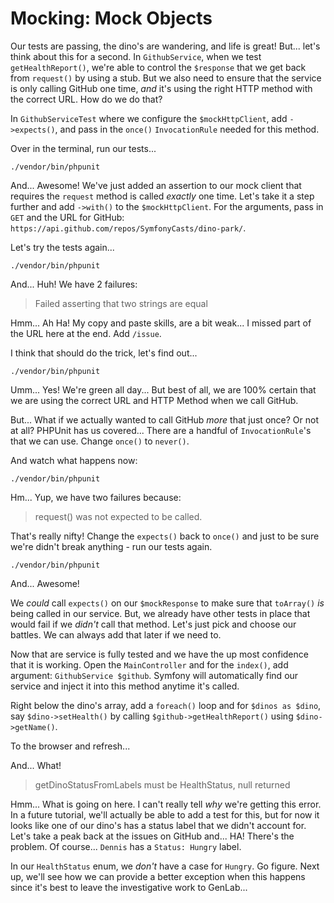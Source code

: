 # Mocking: Mock Objects

Our tests are passing, the dino's are wandering, and life is great! But... let's
think about this for a second. In `GithubService`, when we test `getHealthReport()`,
we're able to control the `$response` that we get back from `request()` by using
a stub. But we also need to ensure that the service is only calling GitHub one time,
*and* it's using the right HTTP method with the correct URL. How do we do that?

In `GithubServiceTest` where we configure the `$mockHttpClient`, add `->expects()`,
and pass in the `once()` `InvocationRule` needed for this method.

Over in the terminal, run our tests...

```terminal
./vendor/bin/phpunit
```

And... Awesome! We've just added an assertion to our mock client that requires the
`request` method is called *exactly* one time. Let's take it a step further and
add `->with()` to the `$mockHttpClient`. For the arguments, pass in `GET` and the
URL for GitHub: `https://api.github.com/repos/SymfonyCasts/dino-park/`.

Let's try the tests again...

```terminal-silent
./vendor/bin/phpunit
```

And... Huh! We have 2 failures:

> Failed asserting that two strings are equal


Hmm... Ah Ha! My copy and paste skills, are a bit weak... I missed part
of the URL here at the end. Add `/issue`.

I think that should do the trick, let's find out...

```terminal-silent
./vendor/bin/phpunit
```

Umm... Yes! We're green all day... But best of all, we are 100% certain that we
are using the correct URL and HTTP Method when we call GitHub.

But... What if we actually wanted to call GitHub *more* that just once? Or not at all?
PHPUnit has us covered... There are a handful of `InvocationRule`'s that we can use.
Change `once()` to `never()`.

And watch what happens now:

```terminal-silent
./vendor/bin/phpunit
```

Hm... Yup, we have two failures because:

> request() was not expected to be called.

That's really nifty! Change the `expects()` back to `once()` and just to be sure
we're didn't break anything - run our tests again.

```terminal-silent
./vendor/bin/phpunit
```

And... Awesome!

We *could* call `expects()` on our `$mockResponse` to make sure that `toArray()`
*is* being called in our service. But, we already have other tests in place that
would fail if we *didn't* call that method. Let's just pick and choose our battles.
We can always add that later if we need to.

Now that are service is fully tested and we have the up most confidence that it
is working. Open the `MainController` and for the `index()`, add argument:
`GithubService $github`. Symfony will automatically find our service
and inject it into this method anytime it's called.

Right below the dino's array, add a `foreach()` loop and for `$dinos as $dino`,
say `$dino->setHealth()` by calling `$github->getHealthReport()` using
`$dino->getName()`.

To the browser and refresh...

And... What!

> getDinoStatusFromLabels must be HealthStatus, null returned

Hmm... What is going on here. I can't really tell *why* we're getting this error.
In a future tutorial, we'll actually be able to add a test for this, but for now
it looks like one of our dino's has a status label that we didn't account for.
Let's take a peak back at the issues on GitHub and... HA! There's the problem.
Of course... `Dennis` has a `Status: Hungry` label.

In our `HealthStatus` enum, we *don't* have a case for `Hungry`. Go figure. Next
up, we'll see how we can provide a better exception when this happens since it's
best to leave the investigative work to GenLab...
